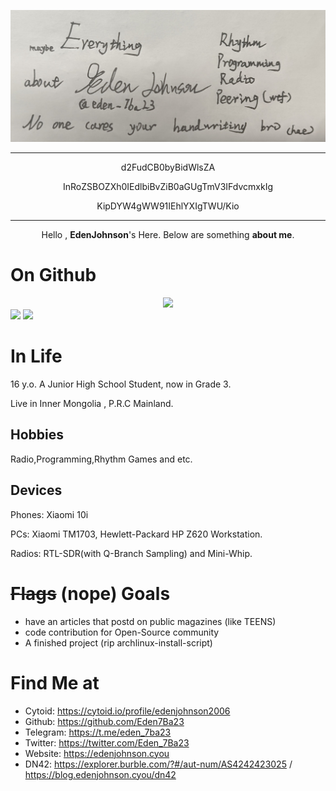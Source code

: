 <div align="center">
  
![Banner](https://github.com/Eden7Ba23/Eden7Ba23/raw/main/IMG_20220119_230752%7E2.jpg)
  
---

d2FudCB0byBidWlsZA

InRoZSBOZXh0IEdlbiBvZiB0aGUgTmV3IFdvcmxkIg

KipDYW4gWW91IEhlYXIgTWU/Kio
  
---
  
<div align="center">
  
Hello , **EdenJohnson**'s Here. Below are something **about me**.

<div align="left">
  
# On Github
  
  
<div align="center">
  
<img src="https://github-profile-summary-cards.vercel.app/api/cards/profile-details?username=eden7ba23&theme=github">
  
<div align="left">

<img src="https://github-readme-stats.vercel.app/api?username=eden7ba23">

<img src="https://github-profile-summary-cards.vercel.app/api/cards/productive-time?username=eden7ba23&theme=github">
  
# In Life 
  
  16 y.o. A Junior High School Student, now in Grade 3.
  
  Live in  Inner Mongolia , P.R.C Mainland.
  
  ## Hobbies
  
  Radio,Programming,Rhythm Games and etc.
  
  ## Devices
  
  Phones: Xiaomi 10i
  
  PCs: Xiaomi TM1703, Hewlett-Packard HP Z620 Workstation.
  
  Radios: RTL-SDR(with Q-Branch Sampling) and Mini-Whip.
  
# ~~Flags~~ (nope) Goals
  
  - have an articles that postd on public magazines (like TEENS)
  - code contribution for Open-Source community
  - A finished project (rip archlinux-install-script)
  
# Find Me at
  - Cytoid: https://cytoid.io/profile/edenjohnson2006
  - Github: https://github.com/Eden7Ba23
  - Telegram: https://t.me/eden_7ba23
  - Twitter: https://twitter.com/Eden_7Ba23
  - Website: https://edenjohnson.cyou
  - DN42: https://explorer.burble.com/?#/aut-num/AS4242423025 / https://blog.edenjohnson.cyou/dn42
